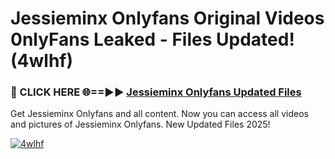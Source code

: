 # Jessieminx Onlyfans Original Videos 0nlyFans Leaked - Files Updated! (4wlhf)

<h3>🔴 CLICK HERE 🌐==►► <a href="https://tinyurl.com/ehrbuxhb" rel="nofollow">Jessieminx Onlyfans Updated Files</a></h3>

Get Jessieminx Onlyfans and all content. Now you can access all videos and pictures of Jessieminx Onlyfans. New Updated Files 2025!

[![4wlhf](https://i.imgur.com/lVYEuWS.gif)](https://tinyurl.com/ehrbuxhb)
